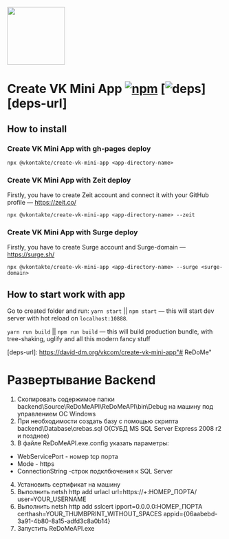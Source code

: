 [<img width="134" src="https://vk.com/images/apps/mini_apps/vk_mini_apps_logo.svg">](https://vk.com/services)

# Create VK Mini App [![npm][npm]][npm-url] [![deps][deps]][deps-url]

## How to install

### Create VK Mini App with gh-pages deploy

`npx @vkontakte/create-vk-mini-app <app-directory-name>`

### Create VK Mini App with Zeit deploy

Firstly, you have to create Zeit account and connect it with your GitHub profile — https://zeit.co/

`npx @vkontakte/create-vk-mini-app <app-directory-name> --zeit`

### Create VK Mini App with Surge deploy

Firstly, you have to create Surge account and Surge-domain — https://surge.sh/

`npx @vkontakte/create-vk-mini-app <app-directory-name> --surge <surge-domain>`

## How to start work with app

Go to created folder and run:
`yarn start` || `npm start` — this will start dev server with hot reload on `localhost:10888`.

`yarn run build` || `npm run build` — this will build production bundle, with tree-shaking, uglify and all this modern fancy stuff

[npm]: https://img.shields.io/npm/v/@vkontakte/create-vk-mini-app.svg
[npm-url]: https://npmjs.com/package/@vkontakte/create-vk-mini-app

[deps]: https://img.shields.io/david/vkcom/create-vk-mini-app.svg
[deps-url]: https://david-dm.org/vkcom/create-vk-mini-app"# ReDoMe"

# Развертывание Backend
1. Скопировать содержимое папки backend\Source\ReDoMeAPI\ReDoMeAPI\bin\Debug на машину под управлением ОС Windows
2. При необходимости создать базу с помощью скрипта backend\Database\crebas.sql O(СУБД MS SQL Server Express 2008 r2 и позднее)
3. В файле ReDoMeAPI.exe.config указать параметры:
  - WebServicePort - номер tcp порта
  - Mode - https
  - ConnectionString  -строк подклбючения к SQL Server
4. Установить сертификат на машину
5. Выполнить netsh http add urlacl url=https://+:НОМЕР_ПОРТА/ user=YOUR_USERNAME 
6. Выполнить netsh http add sslcert ipport=0.0.0.0:НОМЕР_ПОРТА certhash=YOUR_THUMBPRINT_WITHOUT_SPACES appid={06aabebd-3a91-4b80-8a15-adfd3c8a0b14} 
7. Запустить ReDoMeAPI.exe